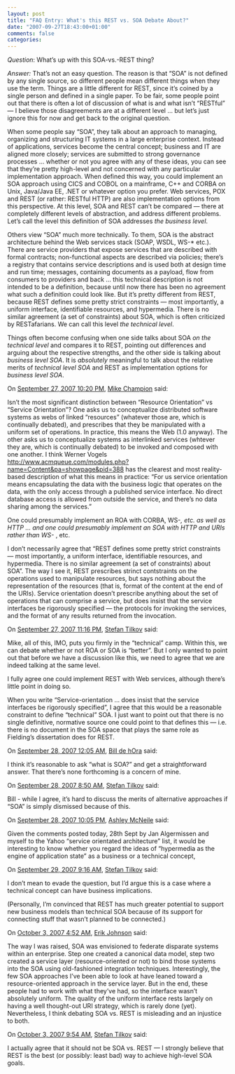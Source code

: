 ```yaml
---
layout: post
title: "FAQ Entry: What's this REST vs. SOA Debate About?"
date: "2007-09-27T18:43:00+01:00"
comments: false
categories: 
---
```


<p><em>Question</em>: What&#8217;s up with this SOA-vs.-REST thing?</p>

<p><em>Answer:</em> That&#8217;s not an easy question. The reason is that &#8220;SOA&#8221; is not defined by any single source, so different people mean different things when they use the term. Things are a little different for REST, since it&#8217;s coined by a single person and defined in a single paper. To be fair, some people point out that there is often a lot of discussion of what is and what isn&#8217;t &#8220;RESTful&#8221; &#8212; I believe those disagreements are at a different level &#8230; but let&#8217;s just ignore this for now and get back to the original question. </p>

<p>When some people say &#8220;SOA&#8221;, they talk about an approach to managing, organizing and structuring IT systems in a large enterprise context. Instead of applications, services become the central concept; business and IT are aligned more closely; services are submitted to strong governance processes &#8230; whether or not you agree with any of these ideas, you can see that they&#8217;re pretty high-level and not concerned with any particular implementation approach. When defined this way, you could implement an SOA approach using CICS and COBOL on a mainframe, C++ and CORBA on Unix, Java/Java EE, .NET or whatever option you prefer. Web services, POX and REST (or rather: RESTful HTTP) are also implementation options from this perspective. At this level, SOA and REST can&#8217;t be compared &#8212; there at completely different levels of abstraction, and address different problems. Let&#8217;s call the level this definition of SOA addresses <em>the business level</em>.</p>

<p>Others view &#8220;SOA&#8221; much more technically. To them, SOA is the abstract architecture behind the Web services stack (SOAP, WSDL, WS-* etc.). There are service providers that expose services that are described with formal contracts; non-functional aspects are described via policies; there&#8217;s a registry that contains service descriptions and is used both at design time and run time; messages, containing documents as a payload, flow from consumers to providers and back &#8230; this technical description is not intended to be a definition, because until now there has been no agreement what such a definition could look like. But it&#8217;s pretty different from REST, because REST defines some pretty strict constraints &#8212; most importantly, a uniform interface, identifiable resources, and hypermedia. There is no similar agreement (a set of constraints) about SOA, which is often criticized by RESTafarians. We can call this level <em>the technical level</em>.</p>

<p>Things often become confusing when one side talks about SOA <em>on the technical level</em> and compares it to REST, pointing out differences and arguing about the respective strengths, and the other side is talking about <em>business level SOA</em>. It is <em>absolutely</em> meaningful to talk about the relative merits of <em>technical level SOA</em> and REST as implementation options for <em>business level SOA</em>.</p>

<section class="comments">



<div class="comment" id="comment-1458">
On <a href="#comment-1458" title="Permalink to this comment">September 27, 2007 10:20 PM</a>, <a href="http://blogs.msdn.com/mikechampion" title="http://blogs.msdn.com/mikechampion" rel="nofollow">Mike Champion</a>
said:
<p>Isn&#8217;t the most significant distinction between &#8220;Resource Orientation&#8221; vs &#8220;Service Orientation&#8221;? One asks us to conceptualize distributed software systems as webs of linked &#8220;resources&#8221; (whatever those are, which is continually debated), and prescribes that they be manipulated with a uniform set of operations.  In practice, this means the Web (1.0 anyway). The other asks us to conceptualize systems as interlinked services (whtever they are, which is continually debated) to be invoked and composed with one another.  I think Werner Vogels <a href="http://www.acmqueue.com/modules.php?name=Content&amp;pa=showpage&amp;pid=388" rel="nofollow" /><a href="http://www.acmqueue.com/modules.php?name=Content&amp;pa=showpage&amp;pid=388" rel="nofollow">http://www.acmqueue.com/modules.php?name=Content&amp;pa=showpage&amp;pid=388</a> has the clearest and most reality-based description of what this means in practice: &#8220;For us service orientation means encapsulating the data with the business logic that operates on the data, with the only access through a published service interface. No direct database access is allowed from outside the service, and there&#8217;s no data sharing among the services.&#8221;</p>

<p>One could presumably implement an ROA with CORBA, WS-<em>, etc. as well as HTTP &#8230; and one could presumably implement an SOA with HTTP and URIs rather than WS-</em> , etc.  </p>

<p>I don&#8217;t necessarily agree that &#8220;REST defines some pretty strict constraints — most importantly, a uniform interface, identifiable resources, and hypermedia. There is no similar agreement (a set of constraints) about SOA&#8221;.  The way I see it, REST prescribes strinct contstraints on the operations used to manipulate resources, but says nothing about the representation of the resources (that is, format of the content at the end of the URIs).  Service orientation doesn&#8217;t prescribe anything about the set of operations that can comprise a service, but does insist that the service interfaces be rigorously specified &#8212; the protocols for invoking the services, and the format of any results returned from the invocation.</p>


<div class="comment" id="comment-1459">
On <a href="#comment-1459" title="Permalink to this comment">September 27, 2007 11:16 PM</a>, <a href="/en/staff/st/">Stefan Tilkov</a>
said:
<p>Mike, all of this, IMO, puts you firmly in the &#8220;technical&#8221; camp. Within this, we can debate whether or not ROA or SOA is &#8220;better&#8221;. But I only wanted to point out that before we have a discussion like this, we need to agree that we are indeed talking at the same level.</p>

<p>I fully agree one could implement REST with Web services, although there&#8217;s little point in doing so. </p>

<p>When you write &#8220;Service-orientation &#8230; does insist that the service interfaces be rigorously specified&#8221;, I agree that this would be a reasonable constraint to define &#8220;technical&#8221; SOA. I just want to point out that there is no single definitive, normative source one could point to that defines this &#8212; i.e. there is no document in the SOA space that plays the same role as Fielding&#8217;s dissertation does for REST.</p>


<div class="comment" id="comment-1460">
On <a href="#comment-1460" title="Permalink to this comment">September 28, 2007 12:05 AM</a>, <a href="http://www.dehora.net/journal" title="http://www.dehora.net/journal" rel="nofollow">Bill de hOra</a>
said:
<p>I think it&#8217;s reasonable to ask &#8220;what is SOA?&#8221; and get a straightforward answer. That there&#8217;s none forthcoming is a concern of mine.</p>


<div class="comment" id="comment-1461">
On <a href="#comment-1461" title="Permalink to this comment">September 28, 2007  8:50 AM</a>, <a href="/en/staff/st/">Stefan Tilkov</a>
said:
<p>Bill - while I agree, it&#8217;s hard to discuss the merits of alternative approaches if &#8220;SOA&#8221; is simply dismissed because of this.</p>


<div class="comment" id="comment-1462">
On <a href="#comment-1462" title="Permalink to this comment">September 28, 2007 10:05 PM</a>, <a href="http://www.metamaxim.com" title="http://www.metamaxim.com" rel="nofollow">Ashley McNeile</a>
said:
<p>Given the comments posted today, 28th Sept by Jan Algermissen and myself to the Yahoo &#8220;service orientated architecture&#8221; list, it would be interesting to know whether you regard the ideas of &#8220;hypermedia as the engine of application state&#8221; as a business or a technical concept,</p>


<div class="comment" id="comment-1463">
On <a href="#comment-1463" title="Permalink to this comment">September 29, 2007  9:16 AM</a>, <a href="/en/staff/st/">Stefan Tilkov</a>
said:
<p>I don&#8217;t mean to evade the question, but I&#8217;d argue this is a case where a technical concept can have business implications. </p>

<p>(Personally, I&#8217;m convinced that REST has much greater potential to support new business models than technical SOA because of its support for connecting stuff that wasn&#8217;t planned to be connected.)</p>


<div class="comment" id="comment-1464">
On <a href="#comment-1464" title="Permalink to this comment">October  3, 2007  4:52 AM</a>, <a href="http://appside.blogspot.com" title="http://appside.blogspot.com" rel="nofollow">Erik Johnson</a>
said:
<p>The way I was raised, SOA was envisioned to federate disparate systems within an enterprise.  Step one created a canonical data model, step two created a service layer (resource-oriented or not) to bind those systems into the SOA using old-fashioned integration techniques.  Interestingly, the few SOA approaches I’ve been able to look at have leaned toward a resource-oriented approach in the service layer.  But in the end, these people had to work with what they’ve had, so the interface wasn’t absolutely uniform.  The quality of the uniform interface rests largely on having a well thought-out URI strategy, which is rarely done (yet).  Nevertheless, I think debating SOA vs. REST is misleading and an injustice to both.</p>


<div class="comment" id="comment-1465">
On <a href="#comment-1465" title="Permalink to this comment">October  3, 2007  9:54 AM</a>, <a href="/en/staff/st/">Stefan Tilkov</a>
said:
<p>I actually agree that it should not be SOA vs. REST &#8212; I strongly believe that REST is the best (or possibly: least bad) way to achieve high-level SOA goals.</p>


</section>

